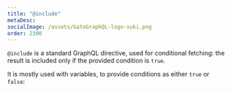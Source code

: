 ```yaml
---
title: "@include"
metaDesc:
socialImage: /assets/GatoGraphQL-logo-suki.png
order: 2300
---
```


`@include` is a standard GraphQL directive, used for conditional fetching: the result is included only if the provided condition is `true`.

It is mostly used with variables, to provide conditions as either `true` or `false`:

<div id="graphiql-1st" class="graphiql-client"></div>

<script type="application/javascript">
window.addEventListener('DOMContentLoaded', () => {
  const graphQLFetcher = graphQLParams =>
    fetch(getGraphQLEndpointURL(graphQLParams), getGraphQLOptions(graphQLParams, 'include'))
      .then(response => response.json())
      .catch(() => response.text());

  ReactDOM.render(
    React.createElement(
      GraphiQL,
      {
        fetcher: graphQLFetcher,
        docExplorerOpen: false,
        response: GRAPHQL_RESPONSE_TEXT,
        query: 'query GetPosts(\n  $includeExcerpt: Boolean!\n) {\n  posts(pagination: { limit: 5 }) {\n    id\n    title\n    excerpt @include(if: $includeExcerpt)\n  }\n}',
        variables: '{\n  "includeExcerpt": true\n}',
        defaultVariableEditorOpen: true
      }
    ),
    document.getElementById('graphiql-1st'),
  );
});
</script>
